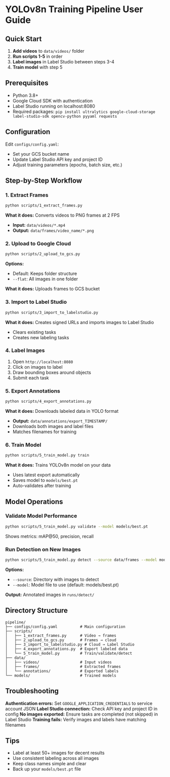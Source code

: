 # YOLOv8n Training Pipeline User Guide

## Quick Start

1. **Add videos** to `data/videos/` folder
2. **Run scripts 1-5** in order
3. **Label images** in Label Studio between steps 3-4
4. **Train model** with step 5

## Prerequisites

- Python 3.8+
- Google Cloud SDK with authentication
- Label Studio running on localhost:8080
- Required packages: `pip install ultralytics google-cloud-storage label-studio-sdk opencv-python pyyaml requests`

## Configuration

Edit `configs/config.yaml`:
- Set your GCS bucket name
- Update Label Studio API key and project ID
- Adjust training parameters (epochs, batch size, etc.)

## Step-by-Step Workflow

### 1. Extract Frames
```bash
python scripts/1_extract_frames.py
```
**What it does:** Converts videos to PNG frames at 2 FPS
- **Input:** `data/videos/*.mp4`
- **Output:** `data/frames/video_name/*.png`

### 2. Upload to Google Cloud
```bash
python scripts/2_upload_to_gcs.py
```
**Options:**
- Default: Keeps folder structure
- `--flat`: All images in one folder

**What it does:** Uploads frames to GCS bucket

### 3. Import to Label Studio
```bash
python scripts/3_import_to_labelstudio.py
```
**What it does:** Creates signed URLs and imports images to Label Studio
- Clears existing tasks
- Creates new labeling tasks

### 4. Label Images
1. Open `http://localhost:8080`
2. Click on images to label
3. Draw bounding boxes around objects
4. Submit each task

### 5. Export Annotations
```bash
python scripts/4_export_annotations.py
```
**What it does:** Downloads labeled data in YOLO format
- **Output:** `data/annotations/export_TIMESTAMP/`
- Downloads both images and label files
- Matches filenames for training

### 6. Train Model
```bash
python scripts/5_train_model.py train
```
**What it does:** Trains YOLOv8n model on your data
- Uses latest export automatically
- Saves model to `models/best.pt`
- Auto-validates after training

## Model Operations

### Validate Model Performance
```bash
python scripts/5_train_model.py validate --model models/best.pt
```
Shows metrics: mAP@50, precision, recall

### Run Detection on New Images
```bash
python scripts/5_train_model.py detect --source data/frames --model models/best.pt
```
**Options:**
- `--source`: Directory with images to detect
- `--model`: Model file to use (default: models/best.pt)

**Output:** Annotated images in `runs/detect/`

## Directory Structure
```
pipeline/
├── configs/config.yaml          # Main configuration
├── scripts/
│   ├── 1_extract_frames.py      # Video → frames
│   ├── 2_upload_to_gcs.py       # Frames → cloud
│   ├── 3_import_to_labelstudio.py # Cloud → Label Studio
│   ├── 4_export_annotations.py  # Export labeled data
│   └── 5_train_model.py         # Train/validate/detect
├── data/
│   ├── videos/                  # Input videos
│   ├── frames/                  # Extracted frames
│   └── annotations/             # Exported labels
└── models/                      # Trained models
```

## Troubleshooting

**Authentication errors:** Set `GOOGLE_APPLICATION_CREDENTIALS` to service account JSON
**Label Studio connection:** Check API key and project ID in config
**No images exported:** Ensure tasks are completed (not skipped) in Label Studio
**Training fails:** Verify images and labels have matching filenames

## Tips

- Label at least 50+ images for decent results
- Use consistent labeling across all images
- Keep class names simple and clear
- Back up your `models/best.pt` file
